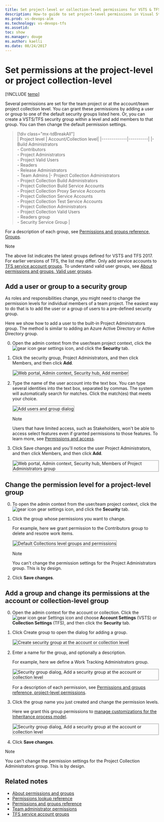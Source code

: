 ```yaml
---
title: Set project-level or collection-level permissions for VSTS & TFS
description: How-to guide to set project-level permissions in Visual Studio Team Services (VSTS) or Team Foundation Server (TFS)
ms.prod: vs-devops-alm
ms.technology: vs-devops-tfs
ms.assetid: 
toc: show
ms.manager: douge
ms.author: kaelli
ms.date: 08/24/2017
---
```


# Set permissions at the project-level or project collection-level

[!INCLUDE [temp](../_shared/version-vsts-tfs-all-versions.md)]

Several permissions are set for the team project or at the account/team project collection level. You can grant these permissions by adding a user or group to one of the default security groups listed here. Or, you can create a VSTS/TFS security group within a level and add members to that group. You can then change the default permission settings.    

> [!div class="mx-tdBreakAll"]  
> | Project level | Account/Collection level| 
> |-------------|----------| 
> |- Build Administrators<br/>- Contributors<br/>- Project Administrators<br/>- Project Valid Users<br/>- Readers<br/>- Release Administrators<br/>- Team Admins |- Project Collection Administrators<br/>-  Project Collection Build Administrators<br/>- Project Collection Build Service Accounts<br/>- Project Collection Proxy Service Accounts<br/>- Project Collection Service Accounts<br/>- Project Collection Test Service Accounts<br/>- Project Collection Administrators<br/>- Project Collection Valid Users<br/>- Readers group<br/>- Security Service Group | 

For a description of each group, see [Permissions and groups reference, Groups](permissions.md#groups).


> [!Note]  
> The above list indicates the latest groups defined for VSTS and TFS 2017. For earlier versions of TFS, the list may differ. Only add service accounts to [TFS service account groups](../tfs-server/admin/service-accounts-dependencies-tfs.md). To understand valid user groups, see [About permissions and groups, Valid user groups](about-permissions.md#validusers). 

## Add a user or group to a security group

As roles and responsibilities change, you might need to change the permission levels for individual members of a team project. The easiest way to do that is to add the user or a group of users to a pre-defined security group. 

Here we show how to add a user to the built-in Project Administrators group. The method is similar to adding an Azure Active Directory or Active Directory group. 

0. Open the admin context from the user/team project context, click the ![gear icon](_img/icons/gear_icon.png) gear settings icon, and click the **Security** tab. 

0. Click the security group, Project Administrators, and then click Members, and then click **Add**.  

	<img src="_img/project-level-permissions-add-member.png" alt="Web portal, Admin context, Security hub, Add member" style="border: 2px solid #C3C3C3;" /> 

0. Type the name of the user account into the text box. You can type several identities into the text box, separated by commas. The system will automatically search for matches. Click the match(es) that meets your choice. 

	<img src="_img/project-level-permissions-add-a-user.png" alt="Add users and group dialog" style="border: 2px solid #C3C3C3;" /> 

	> [!NOTE]   
	> Users that have limited access, such as Stakeholders, won't be able to access select features even if granted permissions to those features. To learn more, see [Permissions and access](permissions-access.md).

0. Click Save changes and you'll notice the user Project Administrators, and then click Members, and then click **Add**.  
 
	<img src="_img/project-level-permissions-member-added.png" alt="Web portal, Admin context, Security hub, Members of Project Administrators group" style="border: 2px solid #C3C3C3;" /> 


## Change the permission level for a project-level group 

0. To open the admin context from the user/team project context, click the ![gear icon](_img/icons/gear_icon.png) gear settings icon, and click the **Security** tab. 

0. Click the group whose permissions you want to change. 

	For example, here we grant permission to the Contributors group to delete and resotre work items.  

	<img src="_img/project-level-permissions-contributors-group.png" alt="Default Collections level groups and permissions" style="border: 2px solid #C3C3C3;" />  

	> [!NOTE]   
	> You can't change the permission settings for the Project Administrators group. This is by design.  

0. Click **Save changes**.   



## Add a group and change its permissions at the account or collection-level group 

0. Open the admin context for the account or collection. Click the ![gear icon](_img/icons/gear_icon.png) gear Settings icon and choose **Account Settings** (VSTS) or **Collection Settings** (TFS), and then click the **Security** tab. 

0. Click Create group to open the dialog for adding a group. 

	<img src="_img/project-level-permissions-create-group.png" alt="Create security group at the account or collection level" style="border: 2px solid #C3C3C3;" /> 

0. Enter a name for the group, and optionally a description. 
 
	For example, here we define a Work Tracking Administrators group.  

	<img src="_img/project-level-permissions-add-group.png" alt="Security group dialog, Add a security group at the account or collection level" style="border: 2px solid #C3C3C3;" /> 

	For a description of each permission, see [Permissions and groups reference, project-level permissions](permissions.md#project-level-permissions).

0. Click the group name you just created and change the permission levels. 

	Here we grant this group permissions to [manage customizations for the Inheritance process model](../work/process/manage-process.md). 

	<img src="_img/collection-level-permissions-work-tracking-group.png" alt="Security group dialog, Add a security group at the account or collection level" style="border: 2px solid #C3C3C3;" /> 

0. Click **Save changes**.   

> [!NOTE]   
> You can't change the permission settings for the Project Collection Administrators group. This is by design.  

## Related notes

- [About permissions and groups](about-permissions.md)
- [Permissions lookup reference](permissions-lookup-guide.md)
- [Permissions and groups reference](permissions.md)
- [Team administrator permissions](../work/scale/team-administrator-permissions.md)
- [TFS service account groups](../tfs-server/admin/service-accounts-dependencies-tfs.md)

